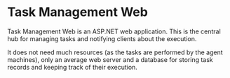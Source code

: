 ﻿# Task Management Web

Task Management Web is an ASP.NET web application. This is the central hub for managing tasks and notifying clients about the execution.

It does not need much resources (as the tasks are performed by the agent machines), only an average web server and a database for storing task records and keeping track of their execution.